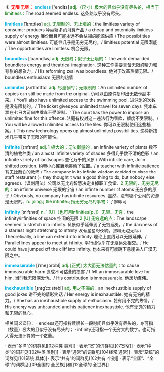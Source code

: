 ☀ <font color="red">**无限 无尽：**</font>
<font color="sky blue">**endless**</font> ['endlɪs] 
<font color="rgb(227, 108, 9)">adj.（尺寸）极大的且似乎没有尽头的，相当于limitless：</font>The road seemed endless. 这条路似乎没有尽头。
           
<font color="sky blue">**limitless**</font> [ˈlɪmɪtləs]
<font color="rgb(227, 108, 9)">adj. 无限制的、无止境的：</font>the limitless variety of consumer products 种类繁多的消费产品 / a cheap and potentially limitless supply of energy 廉价而且可能永远不会枯竭的能源供应 / The possibilities were almost limitless. 可能性几乎是无穷无尽的。/ limitless potential 无限潜能 / The opportunities are limitless. 机会无限。           

<font color="sky blue">**boundless**</font> [ˈbaʊndləs]
<font color="rgb(227, 108, 9)">adj. 无限的；似乎无止境的：</font>The work demanded boundless energy and theatrical imagination. 这种工作需要具备无限的精力和夸张的想象力。/ His reforming zeal was boundless. 他对于改革热情无限。/ boundless enthusiasm 无限的热情

<font color="sky blue">**unlimited**</font> [ʌnˈlɪmɪtɪd]
<font color="rgb(227, 108, 9)">adj. 尽量多的；无限制的：</font>An unlimited number of copies can still be made from the original. 仍可以由原件复印出无数份副本来。/ You'll also have unlimited access to the swimming pool. 进泳池的次数是没有限制的。/ The ticket gives you unlimited travel for seven days. 凭本车票在七日内可自由乘车不受限制。/ The court has the power to impose an unlimited fine for this offence. 法庭有权对这一违法行为罚款，额度不受限制。/ You will be allowed unlimited access to the files. 你可以无限制使用这些档案。/ This new technology opens up almost unlimited possibilities. 这种新技术几乎带来了无限的可能性。           
           
<font color="sky blue">**infinite**</font> [ˈɪnfɪnət]
<font color="rgb(227, 108, 9)">adj. 1 极大的；无法衡量的：</font>an infinite variety of plants 数不清的植物种类 / an almost infinite variety of shades 多得几乎数不清的色彩 / an infinite variety of landscapes 变化万千的风景 / With infinite care, John shifted position. 约翰小心翼翼地挪动了位置。/ a teacher with infinite patience 有无比耐心的教师 / The company in its infinite wisdom decided to close the staff restaurant (= they thought it was a good thing to do, but nobody else agreed).（讽刺用法）公司以无比的智慧决定关掉职工食堂。<font color="rgb(227, 108, 9)">2 无限的、无穷无尽的：</font>an infinite universe 无垠的宇宙 / an infinite number of atoms 无穷多的原子 / Obviously, no company has infinite resources. 显然，没有哪个公司的资源是无限的。<font color="rgb(227, 108, 9)">n. [sing.] the infinite可指无穷无尽的事物：</font>了解即可
           
<font color="sky blue">**infinity**</font> [ɪnˈfɪnəti]
<font color="rgb(227, 108, 9)">n. 1 [U]（也可用infinities[pl.]）无限、无穷：</font>the infinity/infinities of space 空间的无限 <font color="rgb(227, 108, 9)">2 [U] 无穷远的点：</font>The landscape seemed to stretch into infinity. 风景似乎延伸到了无穷远处。/ the darkness of a starless night stretching to infinity 没有星星的夜晚，黑暗无边无际 / Theoretically, a line can extend into infinity. 理论上直线可以无限延伸。/ Parallel lines appear to meet at infinity. 平行线似乎在无限远处相交。/ He could have jumped off the cliff into infinity. 他本来有可能跳下悬崖进入广漠无限之中。

<font color="sky blue">**immeasurable**</font> [ɪˈmeʒərəbl]
<font color="rgb(227, 108, 9)">adj. [正式] 太大而无法估量的：</font>to cause immeasurable harm 造成不可估量的损害 / I felt an immeasurable love for him. 当时我无限深爱他。/ His contribution is immeasurable. 他居功至伟。
                      
<font color="sky blue">**inexhaustible**</font> [ˌɪnɪgˈzɔ:stəbl]
<font color="rgb(227, 108, 9)">adj. 用之不竭的：</font>an inexhaustible supply of good jokes 讲不完的精彩笑话 / Her energy is inexhaustible. 她有无穷的精力。/ She has an inexhaustible supply of enthusiasm. 她有用不完的热情。/ His energy was unbounded and his patience inexhaustible. 他有无穷的精力和无限的耐心。

相关词义延伸：
· endless还可指持续很长一段时间且似乎没有尽头的，亦可指（数量）极大的且似乎没有尽头的；
· infinity还可指一个无穷大的数字。也可指大得无法计算的一个数量。

· 表示“多样”的词群见[[02种类 类别]]
· 表示“宽”的词群见[[07宽窄]]
· 表示“种类”的词群见[[02种类 类别]]
· 表示“通常”的词群见[[04经常 通常]]
· 表示“笼统”的词群见[[01笼统 具体]]
· 表示“共有”的词群见[[02共有 个别]]
· 表示“全国”、“全球”的词群见[[09全国的 全民族]]和[[12全球的 全世界]]

